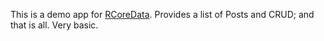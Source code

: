 This is a demo app for [RCoreData](https://github.com/bookworm/rcoredata). Provides a list of Posts and CRUD; and that is all. Very basic.